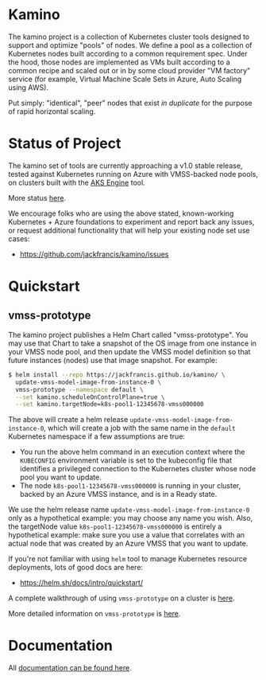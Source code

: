 # Kamino

The kamino project is a collection of Kubernetes cluster tools designed to support and optimize "pools" of nodes. We define a pool as a collection of Kubernetes nodes built according to a common requirement spec. Under the hood, those nodes are implemented as VMs built according to a common recipe and scaled out or in by some cloud provider "VM factory" service (for example, Virtual Machine Scale Sets in Azure, Auto Scaling using AWS).

Put simply: "identical", "peer" nodes that exist _in duplicate_ for the purpose of rapid horizontal scaling.

# Status of Project

The kamino set of tools are currently approaching a v1.0 stable release, tested against Kubernetes running on Azure with VMSS-backed node pools, on clusters built with the [AKS Engine](https://github.com/Azure/aks-engine) tool.

More status [here][status].

We encourage folks who are using the above stated, known-working Kubernetes + Azure foundations to experiment and report back any issues, or request additional functionality that will help your existing node set use cases:

- https://github.com/jackfrancis/kamino/issues

# Quickstart

## vmss-prototype

The kamino project publishes a Helm Chart called "vmss-prototype". You may use that Chart to take a snapshot of the OS image from one instance in your VMSS node pool, and then update the VMSS model definition so that future instances (nodes) use that image snapshot. For example:

```bash
$ helm install --repo https://jackfrancis.github.io/kamino/ \
  update-vmss-model-image-from-instance-0 \
  vmss-prototype --namespace default \
  --set kamino.scheduleOnControlPlane=true \
  --set kamino.targetNode=k8s-pool1-12345678-vmss000000
```

The above will create a helm release `update-vmss-model-image-from-instance-0`, which will create a job with the same name in the `default` Kubernetes namespace if a few assumptions are true:

- You run the above helm command in an execution context where the `KUBECONFIG` environment variable is set to the kubeconfig file that identifies a privileged connection to the Kubernetes cluster whose node pool you want to update.
- The node `k8s-pool1-12345678-vmss000000` is running in your cluster, backed by an Azure VMSS instance, and is in a Ready state.

We use the helm release name `update-vmss-model-image-from-instance-0` only as a hypothetical example: you may choose any name you wish. Also, the targetNode value `k8s-pool1-12345678-vmss000000` is entirely a hypothetical example: make sure you use a value that correlates with an actual node that was created by an Azure VMSS that you want to update.

If you're not familiar with using `helm` tool to manage Kubernetes resource deployments, lots of good docs are here:

- https://helm.sh/docs/intro/quickstart/

A complete walkthrough of using `vmss-prototype` on a cluster is [here][vmss-prototype-walkthrough].

More detailed information on `vmss-prototype` is [here][vmss-prototype].

# Documentation

All [documentation can be found here][docs].

[docs]: docs/README.md
[status]: docs/status.md
[vmss-prototype-walkthrough]: helm/vmss-prototype/walkthrough.md
[vmss-prototype]: helm/vmss-prototype/README.md
